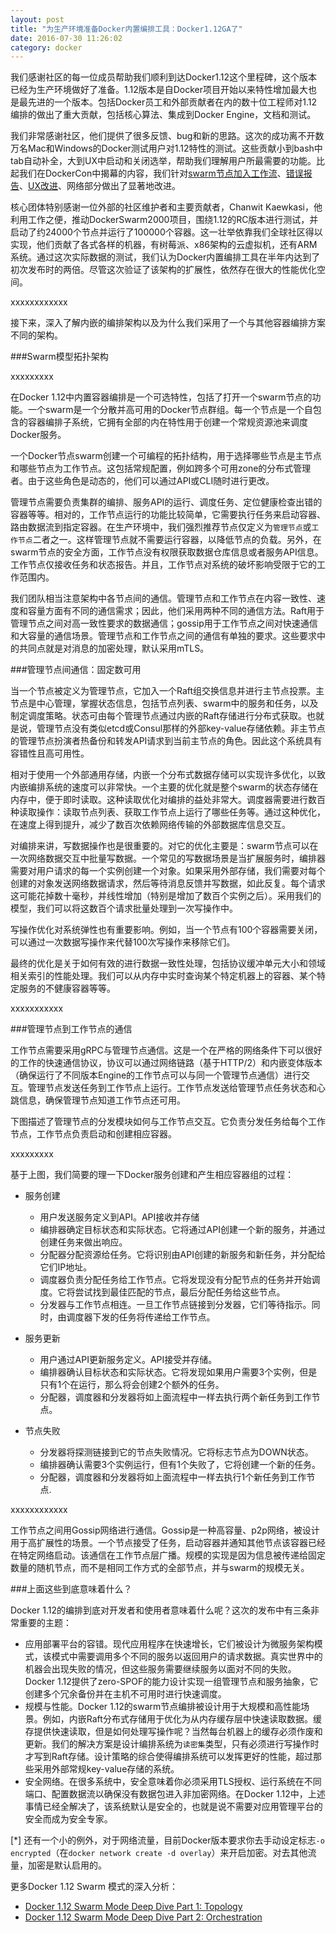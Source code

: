 ```yaml
---
layout: post
title: "为生产环境准备Docker内置编排工具：Docker1.12GA了"
date: 2016-07-30 11:26:02
category: docker
---
```



我们感谢社区的每一位成员帮助我们顺利到达Docker1.12这个里程碑，这个版本已经为生产环境做好了准备。1.12版本是自Docker项目开始以来特性增加最大也是最先进的一个版本。包括Docker员工和外部贡献者在内的数十位工程师对1.12编排的做出了重大贡献，包括核心算法、集成到Docker Engine，文档和测试。

我们非常感谢社区，他们提供了很多反馈、bug和新的思路。这次的成功离不开数万名Mac和Windows的Docker测试用户对1.12特性的测试。这些贡献小到bash中tab自动补全，大到UX中启动和关闭选举，帮助我们理解用户所最需要的功能。比起我们在DockerCon中揭幕的内容，我们针对[swarm节点加入工作流](https://github.com/docker/swarmkit/pull/1189)、[错误报告](https://github.com/docker/docker/pull/24917)、[UX改进](https://github.com/docker/docker/pull/24816)、网络部分做出了显著地改进。

核心团体特别感谢一位外部的社区维护者和主要贡献者，Chanwit Kaewkasi，他利用工作之便，推动DockerSwarm2000项目，围绕1.12的RC版本进行测试，并启动了约24000个节点并运行了100000个容器。这一壮举依靠我们全球社区得以实现，他们贡献了各式各样的机器，有树莓派、x86架构的云虚拟机，还有ARM系统。通过这次实际数据的测试，我们认为Docker内置编排工具在半年内达到了初次发布时的两倍。尽管这次验证了该架构的扩展性，依然存在很大的性能优化空间。

xxxxxxxxxxxx

接下来，深入了解内嵌的编排架构以及为什么我们采用了一个与其他容器编排方案不同的架构。

###Swarm模型拓扑架构

xxxxxxxxx

在Docker 1.12中内置容器编排是一个可选特性，包括了打开一个swarm节点的功能。一个swarm是一个分散并高可用的Docker节点群组。每一个节点是一个自包含的容器编排子系统，它拥有全部的内在特性用于创建一个常规资源池来调度Docker服务。

一个Docker节点swarm创建一个可编程的拓扑结构，用于选择哪些节点是主节点和哪些节点为工作节点。这包括常规配置，例如跨多个可用zone的分布式管理者。由于这些角色是动态的，他们可以通过API或CLI随时进行更改。

管理节点需要负责集群的编排、服务API的运行、调度任务、定位健康检查出错的容器等等。相对的，工作节点运行的功能比较简单，它需要执行任务来启动容器、路由数据流到指定容器。在生产环境中，我们强烈推荐节点仅定义为`管理节点`或`工作节点`二者之一。这样管理节点就不需要运行容器，以降低节点的负载。另外，在swarm节点的安全方面，工作节点没有权限获取数据仓库信息或者服务API信息。工作节点仅接收任务和状态报告。并且，工作节点对系统的破坏影响受限于它的工作范围内。

我们团队相当注意架构中各节点间的通信。管理节点和工作节点在内容一致性、速度和容量方面有不同的通信需求；因此，他们采用两种不同的通信方法。Raft用于管理节点之间对高一致性要求的数据通信；gossip用于工作节点之间对快速通信和大容量的通信场景。管理节点和工作节点之间的通信有单独的要求。这些要求中的共同点就是对消息的加密处理，默认采用mTLS。

###管理节点间通信：固定数可用

当一个节点被定义为管理节点，它加入一个Raft组交换信息并进行主节点投票。主节点是中心管理，掌握状态信息，包括节点列表、swarm中的服务和任务，以及制定调度策略。状态可由每个管理节点通过内嵌的Raft存储进行分布式获取。也就是说，管理节点没有类似etcd或Consul那样的外部key-value存储依赖。非主节点的管理节点扮演者热备份和转发API请求到当前主节点的角色。因此这个系统具有容错性且高可用性。

相对于使用一个外部通用存储，内嵌一个分布式数据存储可以实现许多优化，以致内嵌编排系统的速度可以非常快。一个主要的优化就是整个swarm的状态存储在内存中，便于即时读取。这种读取优化对编排的益处非常大。调度器需要进行数百种读取操作：读取节点列表、获取工作节点上运行了哪些任务等。通过这种优化，在速度上得到提升，减少了数百次依赖网络传输的外部数据库信息交互。

对编排来讲，写数据操作也是很重要的。对它的优化主要是：swarm节点可以在一次网络数据交互中批量写数据。一个常见的写数据场景是当扩展服务时，编排器需要对用户请求的每一个实例创建一个对象。如果采用外部存储，我们需要对每个创建的对象发送网络数据请求，然后等待消息反馈并写数据，如此反复。每个请求这可能花掉数十毫秒，并线性增加（特别是增加了数百个实例之后）。采用我们的模型，我们可以将这数百个请求批量处理到一次写操作中。

写操作优化对系统弹性也有重要影响。例如，当一个节点有100个容器需要关闭，可以通过一次数据写操作来代替100次写操作来移除它们。

最终的优化是关于如何有效的进行数据一致性处理，包括协议缓冲单元大小和领域相关索引的性能处理。我们可以从内存中实时查询某个特定机器上的容器、某个特定服务的不健康容器等等。

xxxxxxxxxxx

###管理节点到工作节点的通信

工作节点需要采用gRPC与管理节点通信。这是一个在严格的网络条件下可以很好的工作的快速通信协议，协议可以通过网络链路（基于HTTP/2）和内嵌变体版本（确保运行了不同版本Engine的工作节点可以与同一个管理节点通信）进行交互。管理节点发送任务到工作节点上运行。工作节点发送给管理节点任务状态和心跳信息，确保管理节点知道工作节点还可用。

下图描述了管理节点的分发模块如何与工作节点交互。它负责分发任务给每个工作节点，工作节点负责启动和创建相应容器。

xxxxxxxxx

基于上图，我们简要的理一下Docker服务创建和产生相应容器组的过程：

* 服务创建

	* 用户发送服务定义到API。API接收并存储
	* 编排器确定目标状态和实际状态。它将通过API创建一个新的服务，并通过创建任务来做出响应。
	* 分配器分配资源给任务。它将识别由API创建的新服务和新任务，并分配给它们IP地址。
	* 调度器负责分配任务给工作节点。它将发现没有分配节点的任务并开始调度。它将尝试找到最佳匹配的节点，最后分配任务给这些节点。
   * 分发器与工作节点相连。一旦工作节点链接到分发器，它们等待指示。同时，由调度器下发的任务将传递给工作节点。
   
* 服务更新

	* 用户通过API更新服务定义。API接受并存储。
	* 编排器确认目标状态和实际状态。它将发现如果用户需要3个实例，但是只有1个在运行，那么将会创建2个额外的任务。
	* 分配器，调度器和分发器将如上面流程中一样去执行两个新任务到工作节点。
	
* 节点失败
  * 分发器将探测链接到它的节点失败情况。它将标志节点为DOWN状态。
  * 编排器确认需要3个实例运行，但有1个失败了，它将创建一个新的任务。
  * 分配器，调度器和分发器将如上面流程中一样去执行1个新任务到工作节点.
  
xxxxxxxxxxxx

工作节点之间用Gossip网络进行通信。Gossip是一种高容量、p2p网络，被设计用于高扩展性的场景。一个节点接受了任务，启动容器并通知其他节点该容器已经在特定网络启动。该通信在工作节点层广播。规模的实现是因为信息被传递给固定数量的随机节点，而不是相同工作方式的全部节点，并与swarm的规模无关。

###上面这些到底意味着什么？

Docker 1.12的编排到底对开发者和使用者意味着什么呢？这次的发布中有三条非常重要的主题：

* 应用部署平台的容错。现代应用程序在快速增长，它们被设计为微服务架构模式，该模式中需要调用多个不同的服务以返回用户的请求数据。真实世界中的机器会出现失败的情况，但这些服务需要继续服务以面对不同的失败。Docker 1.12提供了zero-SPOF的能力设计实现一组管理节点和服务抽象，它创建多个冗余备份并在主机不可用时进行快速调度。
* 规模与性能。Docker 1.12的swarm节点编排被设计用于大规模和高性能场景。例如，内嵌Raft分布式存储用于优化为从内存缓存层中快速读取数据。缓存提供快速读取，但是如何处理写操作呢？当然每台机器上的缓存必须作废和更新。我们的解决方案是设计编排系统为`读密集`类型，只有必须进行写操作时才写到Raft存储。设计策略的综合使得编排系统可以发挥更好的性能，超过那些采用外部常规key-value存储的系统。
* 安全网络。在很多系统中，安全意味着你必须采用TLS授权、运行系统在不同端口、配置数据流以确保没有数据包进入非加密网络。在Docker 1.12中，上述事情已经全解决了，该系统默认是安全的，也就是说不需要对应用管理平台的安全而成为安全专家。

[*] 还有一个小的例外，对于网络流量，目前Docker版本要求你去手动设定标志`-o encrypted`（在`docker network create -d overlay`）来开启加密。对去其他流量，加密是默认启用的。

更多Docker 1.12 Swarm 模式的深入分析：
* [Docker 1.12 Swarm Mode Deep Dive Part 1: Topology](https://www.youtube.com/watch?v=dooPhkXT9yI)
* [Docker 1.12 Swarm Mode Deep Dive Part 2: Orchestration](https://www.youtube.com/watch?v=_F6PSP-qhdA)


























